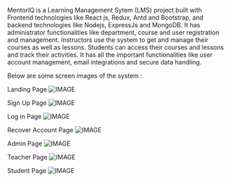 MentorIQ is a Learning Management Sytem (LMS) project built with Frontend technologies like React js, Redux, Antd and Bootstrap, and backend technologies like Nodejs, ExpressJs and MongoDB. It has administrator functionalities like department, course and user registration and management. Instructors use the system to get and manage their courses as well as lessons. Students can access their courses and lessons and track their activities. It has all the important functionalities like user account management, email integrations and secure data handling.

Below are some screen images of the system :

Landing Page
![IMAGE](screen_images/landingpage.png)

Sign Up Page
![IMAGE](screen_images/signup.png)

Log in Page
![IMAGE](screen_images/signin.png)

Recover Account Page
![IMAGE](screen_images/forgotpassword.png)

Admin Page
![IMAGE](screen_images/admin.png)

Teacher Page
![IMAGE](screen_images/teacher.png)

Student Page
![IMAGE](screen_images/student.png)

